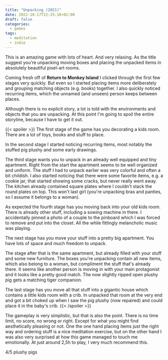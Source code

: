 ```yaml
---
title: "Unpacking (2021)"
date: 2022-10-17T22:25:16+02:00
draft: false
categories:
  - games
tags:
  - meditation
  - indie
---
```


This is an amazing game with lots of heart. And very relaxing. As the title suggest you're unpacking moving boxes and placing the unpacked items in absolutely beautiful pixel-art rooms.

Coming fresh off of **Return to Monkey Island** I clicked through the first few stages very quickly. But even so I started placing items more deliberately and grouping matching objects (e.g. books) together. I also quickly noticed recurring items, which the unnamed (and unseen) person keeps between places.

Although there is no explicit story, a lot is told with the environments and objects that you are unpacking. At this point I'm going to spoil the entire storyline, because I have to get it out.

{{< spoiler >}}
The first stage of the game has you decorating a kids room. There are a lot of toys, books and stuff to place.

In the second stage I started noticing recurring items, most notably the stuffed pig plushy and some early drawings.

The third stage wants you to unpack in an already well equipped and tiny apartment. Right from the start the apartment seems to be well organized and uniform. The stuff I had to unpack earlier was very colorful and often a bit childish. I also started noticing that there were some favorite items, e.g. a cookie jar, that started showing some cracks, but never really went away. The kitchen already contained square plates where I couldn't stack the round plates on top. This won't last girl (you're unpacking bras and panties, so I assume it belongs to a woman).

As expected the fourth stage has you moving back into your old kids room. There is already other stuff, including a sowing machine in there. I accidentally pinned a photo of a couple to the pinboard which I was forced to remove and put into the closet. All the while fittingly melancholic music was playing.

The next stage has you move your stuff into a pretty big apartment. You have lots of space and much freedom to unpack.

The stage after that is the same apartment, but already filled with your stuff and some new furniture. The boxes you're unpacking contain all new items, which also belong to a woman, but compliment the stuff that's already there. It seems like another person is moving in with your main protagonist and it looks like a pretty good match. The now slightly ripped open plushy pig gets a matching tiger companion.

The last stage has you move all that stuff into a gigantic house which contains a little kids room with a crib. In unpacked that room at the very end and got a bit choked up when I saw the pig plushy (now repaired) and could place it in the baby's crib.
{{< /spoiler >}}

The gameplay is very simplistic, but that is also the point. There is no time limit, no score, no wrong or right. Except for what you might find aesthetically pleasing or not. One the one hand placing items just the right way and ordering stuff is a nice meditation exercise, but on the other hand I was also very surprised at how this game managed to touch me emotionally. At just around 2,5h to play, I very much recommend this.

4/5 plushy pigs
